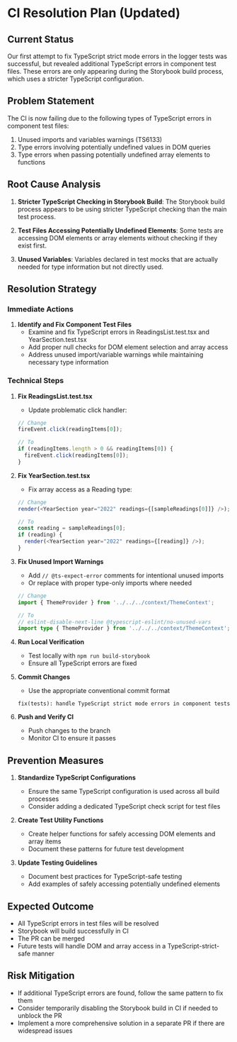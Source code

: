 # CI Resolution Plan (Updated)

## Current Status

Our first attempt to fix TypeScript strict mode errors in the logger tests was successful, but revealed additional TypeScript errors in component test files. These errors are only appearing during the Storybook build process, which uses a stricter TypeScript configuration.

## Problem Statement

The CI is now failing due to the following types of TypeScript errors in component test files:

1. Unused imports and variables warnings (TS6133)
2. Type errors involving potentially undefined values in DOM queries
3. Type errors when passing potentially undefined array elements to functions

## Root Cause Analysis

1. **Stricter TypeScript Checking in Storybook Build**: The Storybook build process appears to be using stricter TypeScript checking than the main test process.

2. **Test Files Accessing Potentially Undefined Elements**: Some tests are accessing DOM elements or array elements without checking if they exist first.

3. **Unused Variables**: Variables declared in test mocks that are actually needed for type information but not directly used.

## Resolution Strategy

### Immediate Actions

1. **Identify and Fix Component Test Files**
   - Examine and fix TypeScript errors in ReadingsList.test.tsx and YearSection.test.tsx
   - Add proper null checks for DOM element selection and array access
   - Address unused import/variable warnings while maintaining necessary type information

### Technical Steps

1. **Fix ReadingsList.test.tsx**

   - Update problematic click handler:

   ```typescript
   // Change
   fireEvent.click(readingItems[0]);

   // To
   if (readingItems.length > 0 && readingItems[0]) {
     fireEvent.click(readingItems[0]);
   }
   ```

2. **Fix YearSection.test.tsx**

   - Fix array access as a Reading type:

   ```typescript
   // Change
   render(<YearSection year="2022" readings={[sampleReadings[0]]} />);

   // To
   const reading = sampleReadings[0];
   if (reading) {
     render(<YearSection year="2022" readings={[reading]} />);
   }
   ```

3. **Fix Unused Import Warnings**

   - Add `// @ts-expect-error` comments for intentional unused imports
   - Or replace with proper type-only imports where needed

   ```typescript
   // Change
   import { ThemeProvider } from '../../../context/ThemeContext';

   // To
   // eslint-disable-next-line @typescript-eslint/no-unused-vars
   import type { ThemeProvider } from '../../../context/ThemeContext';
   ```

4. **Run Local Verification**

   - Test locally with `npm run build-storybook`
   - Ensure all TypeScript errors are fixed

5. **Commit Changes**

   - Use the appropriate conventional commit format

   ```
   fix(tests): handle TypeScript strict mode errors in component tests
   ```

6. **Push and Verify CI**
   - Push changes to the branch
   - Monitor CI to ensure it passes

## Prevention Measures

1. **Standardize TypeScript Configurations**

   - Ensure the same TypeScript configuration is used across all build processes
   - Consider adding a dedicated TypeScript check script for test files

2. **Create Test Utility Functions**

   - Create helper functions for safely accessing DOM elements and array items
   - Document these patterns for future test development

3. **Update Testing Guidelines**
   - Document best practices for TypeScript-safe testing
   - Add examples of safely accessing potentially undefined elements

## Expected Outcome

- All TypeScript errors in test files will be resolved
- Storybook will build successfully in CI
- The PR can be merged
- Future tests will handle DOM and array access in a TypeScript-strict-safe manner

## Risk Mitigation

- If additional TypeScript errors are found, follow the same pattern to fix them
- Consider temporarily disabling the Storybook build in CI if needed to unblock the PR
- Implement a more comprehensive solution in a separate PR if there are widespread issues
